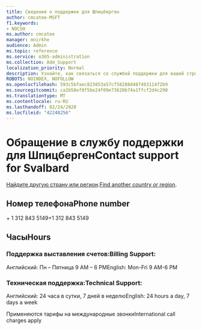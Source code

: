 ```yaml
---
title: Сведения о поддержке для Шпицберген
author: cmcatee-MSFT
f1.keywords:
- NOCSH
ms.author: cmcatee
manager: mnirkhe
audience: Admin
ms.topic: reference
ms.service: o365-administration
ms.collection: Adm_Support
localization_priority: Normal
description: Узнайте, как связаться со службой поддержки для вашей страны или региона.
ROBOTS: NOINDEX, NOFOLLOW
ms.openlocfilehash: 593c5bfaec823853a57cf58288d487493114f2b9
ms.sourcegitcommit: ca2b58ef8f5be24f09e73620b74a1ffcf2d4c290
ms.translationtype: MT
ms.contentlocale: ru-RU
ms.lasthandoff: 02/24/2020
ms.locfileid: "42248256"
---
```

# <a name="contact-support-for-svalbard"></a><span data-ttu-id="50b1a-103">Обращение в службу поддержки для Шпицберген</span><span class="sxs-lookup"><span data-stu-id="50b1a-103">Contact support for Svalbard</span></span>

<span data-ttu-id="50b1a-104">[Найдите другую страну или регион](../contact-support-for-business-products.md).</span><span class="sxs-lookup"><span data-stu-id="50b1a-104">[Find another country or region](../contact-support-for-business-products.md).</span></span>

## <a name="phone-number"></a><span data-ttu-id="50b1a-105">Номер телефона</span><span class="sxs-lookup"><span data-stu-id="50b1a-105">Phone number</span></span>
<span data-ttu-id="50b1a-106">+ 1 312 843 5149</span><span class="sxs-lookup"><span data-stu-id="50b1a-106">+1 312 843 5149</span></span>

## <a name="hours"></a><span data-ttu-id="50b1a-107">Часы</span><span class="sxs-lookup"><span data-stu-id="50b1a-107">Hours</span></span>
### <a name="billing-support"></a><span data-ttu-id="50b1a-108">Поддержка выставления счетов:</span><span class="sxs-lookup"><span data-stu-id="50b1a-108">Billing Support:</span></span>

<span data-ttu-id="50b1a-109">Английский: Пн – Пятница 9 AM – 6 PM</span><span class="sxs-lookup"><span data-stu-id="50b1a-109">English: Mon-Fri 9 AM-6 PM</span></span>

### <a name="technical-support"></a><span data-ttu-id="50b1a-110">Техническая поддержка:</span><span class="sxs-lookup"><span data-stu-id="50b1a-110">Technical Support:</span></span>

<span data-ttu-id="50b1a-111">Английский: 24 часа в сутки, 7 дней в неделю</span><span class="sxs-lookup"><span data-stu-id="50b1a-111">English: 24 hours a day, 7 days a week</span></span>

<span data-ttu-id="50b1a-112">Применяются тарифы на международные звонки</span><span class="sxs-lookup"><span data-stu-id="50b1a-112">International call charges apply</span></span>